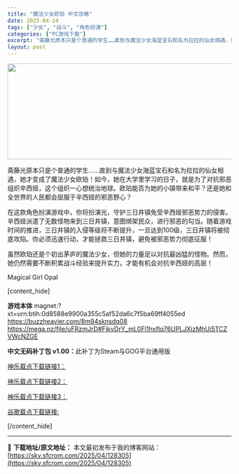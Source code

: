 ```yaml
---
title: "魔法少女欧珀 中文攻略"
date: 2025-04-24
tags: ["少女", "战斗", "角色扮演"]
categories: ["PC游戏下载"]
excerpt: "斋藤光原本只是个普通的学生……直到与魔法少女海蓝宝石和名为拉拉的仙女相遇，她才变成了魔法少女欧珀！如今，她在大学里学习的日子，就是为了对抗邪恶组织辛西娅，这个组织一心想统治地球。欧珀能否为她的小镇带来和平？还是她和全世界的人民都会屈服于辛西娅的邪恶野心？ 在这款角色扮演游戏中，你将扮演光，守护三日井&hellip;"
layout: post
---
```


<img class="aligncenter size-full wp-image-128306" src="https://sky.sfcrom.com/wp-content/uploads/2025/04/2025042407195514.webp" alt="" width="660" height="215" />

斋藤光原本只是个普通的学生……直到与魔法少女海蓝宝石和名为拉拉的仙女相遇，她才变成了魔法少女欧珀！如今，她在大学里学习的日子，就是为了对抗邪恶组织辛西娅，这个组织一心想统治地球。欧珀能否为她的小镇带来和平？还是她和全世界的人民都会屈服于辛西娅的邪恶野心？

在这款角色扮演游戏中，你将扮演光，守护三日井镇免受辛西娅邪恶势力的侵害。辛西娅派遣了无数怪物来到三日井镇，意图绑架民众，进行邪恶的勾当。随着游戏时间的推进，三日井镇的入侵等级将不断提升，一旦达到100级，三日井镇将被彻底攻陷。你必须迅速行动，才能拯救三日井镇，避免被邪恶势力彻底征服！

虽然欧珀还是个初出茅庐的魔法少女，但她的力量足以对抗最凶猛的怪物。然而，她仍然需要不断积累战斗经验来提升实力，才能有机会对抗辛西娅的高层！

Magical Girl Opal

[content_hide]

<strong>游戏本体</strong>
magnet:?xt=urn:btih:0d8588e9900a355c5af52da6c7f5ba69ff4055ed
https://buzzheavier.com/8m94sknsdq08
https://mega.nz/file/uFRzmJrD#FjkvDrY_mL0Fl1hxflq76UPLJXizMhUi5TCZVWcNZGE

<strong>中文无码补丁包 v1.00：</strong>此补丁为Steam与GOG平台通用版

<a href="https://kaguraserver.com/KaguraGames/CN/patch/Magical%20Girl%20Opal/Magical%20Girl%20Opal%20CN%20Patch%20v1.00.exe">神乐载点下载链接1：</a>

<a href="https://kagurachan.com/KaguraGames/CN/patch/Magical%20Girl%20Opal/Magical%20Girl%20Opal%20CN%20Patch%20v1.00.exe">神乐载点下载链接2：</a>

<a href="https://kaguragamespatch.com/KaguraGames/CN/patch/Magical%20Girl%20Opal/Magical%20Girl%20Opal%20CN%20Patch%20v1.00.exe">神乐载点下载链接3：</a>

<a href="https://drive.google.com/file/d/1Fg7yVpf_q2g78ql0zeAXjCj4aOYBuZlA/view?usp=drive_link">谷歌载点下载链接:</a>

[/content_hide]

---
📖 **下载地址/原文地址：** 本文最初发布于我的博客网站：[https://sky.sfcrom.com/2025/04/128305](https://sky.sfcrom.com/2025/04/128305)
